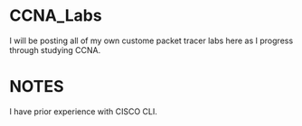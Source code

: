 # CCNA_Labs
I will be posting all of my own custome packet tracer labs here as I progress through studying CCNA.

# NOTES
I have prior experience with CISCO CLI.
